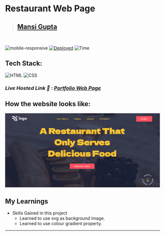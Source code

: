 # Restaurant Web Page

> ## [Mansi Gupta](hthttps://twitter.com/butwhymansi)

<br/>

![mobile-responsive](https://img.shields.io/badge/Mobile%20Responsive-No-red)
[![Deployed](https://img.shields.io/badge/Deployed-Yes-green)](#)
![Time](https://img.shields.io/badge/Time%20Taken-3hrs-green)

## Tech Stack:

![HTML](https://img.shields.io/badge/html-3670A0?style=for-the-badge&logo=html5&logoColor=white)
![CSS](https://img.shields.io/badge/CSS-%234ea94b.svg?style=for-the-badge&logo=css3&logoColor=white)

### _Live Hosted Link 🚀_ : _[Portfolio Web Page]()_

## How the website looks like:
![Look](./thumbnail.png)


## My Learnings

-   Skills Gained in this project
    -   Learned to use svg as background image.
    -   Learned to use colour gradient property. 

---